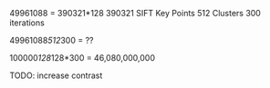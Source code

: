49961088 = 390321*128 
390321 SIFT Key Points
512 Clusters
300 iterations


49961088*512*300 = ??

100000*128*128*300 = 46,080,000,000




TODO:
increase contrast

